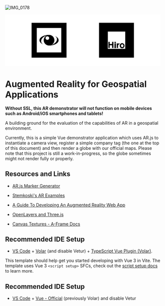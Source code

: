![IMG_0178](https://github.com/spectrachrome/eox-ar/assets/94269527/61a4921f-8c43-49df-857e-e39fa22ae61e)

![AR Tag](https://github.com/spectrachrome/eox-ar/raw/main/old/public/eox_ar_banner.svg)

# Augmented Reality for Geospatial Applications

**Without SSL, this AR demonstrator will not function on mobile devices such as Android/iOS smartphones and tablets!**

A building ground for the evaluation of the capabilities of AR in a geospatial environment.

Currently, this is a simple Vue demonstrator application which uses AR.js to instantiate a camera view, register a simple company tag (the one at the top of this document) and then render a globe with our official maps. Please note that this project is still a work-in-progress, so the globe sometimes might not render fully or properly.

## Resources and Links

- [AR.js Marker Generator](https://jeromeetienne.github.io/AR.js/three.js/examples/marker-training/examples/generator.html)
- [Stemkoski's AR Examples](https://stemkoski.github.io/AR-Examples/)
- [A Guide To Developing An Augmented Reality Web App](https://3sidedcube.com/en-us/ar-js-a-guide-to-developing-an-augmented-reality-web-app-2/)

- [OpenLayers and Three.js](https://javascript.plainenglish.io/openlayers-and-three-js-99c904eed76c)
- [Canvas Textures - A-Frame Docs](https://aframe.io/docs/1.5.0/components/material.html#canvas-textures)

## Recommended IDE Setup

- [VS Code](https://code.visualstudio.com/) + [Volar](https://marketplace.visualstudio.com/items?itemName=Vue.volar) (and disable Vetur) + [TypeScript Vue Plugin (Volar)](https://marketplace.visualstudio.com/items?itemName=Vue.vscode-typescript-vue-plugin).


This template should help get you started developing with Vue 3 in Vite. The template uses Vue 3 `<script setup>` SFCs, check out the [script setup docs](https://v3.vuejs.org/api/sfc-script-setup.html#sfc-script-setup) to learn more.

## Recommended IDE Setup

- [VS Code](https://code.visualstudio.com/) + [Vue - Official](https://marketplace.visualstudio.com/items?itemName=Vue.volar) (previously Volar) and disable Vetur
